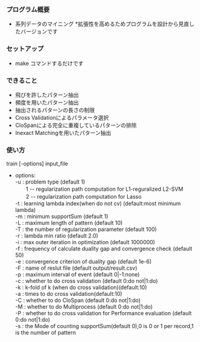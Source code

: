### プログラム概要 ###

* 系列データのマイニング
*拡張性を高めるためプログラムを設計から見直したバージョンです

### セットアップ ###

* make コマンドするだけです

### できること ###

* 飛びを許したパターン抽出
* 頻度を用いたパターン抽出
* 抽出されるパターンの長さの制限
* Cross Validationによるパラメータ選択
* CloSpanによる完全に重複しているパターンの排除
* Inexact Matchingを用いたパターン抽出

### 使い方 ###
train [-options] input_file

* options:  
    -u : problem type (default 1)  
    　　1 -- regularization path computation for L1-reguralized L2-SVM
    　　2 -- regularization path computation for Lasso    
    -t : learning lambda index(when do not cv) (default:most minimum lambda)  
    -m : minimum supportSum (default 1)  
    -L : maximum length of pattern (default 10)  
    -T : the number of regularization parameter (default 100)  
    -r : lambda min ratio (default 2.0)  
    -i : max outer iteration in optimization (default 1000000)  
    -f : frequency of calculate duality gap and convergence check (default 50)  
    -e : convergence criterion of duality gap (default 1e-6)  
    -F : name of reslut file (default output/result.csv)  
    -p : maximum interval of event (default 0|-1:none)  
    -c : whether to do cross validation (default 0:do not|1:do)  
    -k : k-fold of k (when do cross validation)(default:10)  
    -a : times to do cross validation(default:10)  
    -C : whether to do CloSpan (default 0:do not|1:do)  
    -M : whether to do Multiprocess  (default 0:do not|1:do)  
    -P : whether to do cross validation for Performance evaluation (default 0:do not|1:do)  
    -s : the Mode of counting supportSum(default 0),0 is 0 or 1 per record,1 is the number of pattern  
